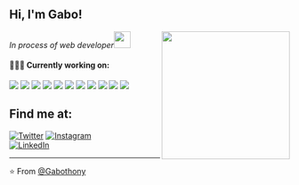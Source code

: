 <h2> Hi, I'm Gabo!</h2>
<img align='right' src="https://i.ibb.co/MpL3DHL/shoto.png" width="230">
<p><em>In process of web developer<img src="https://media.giphy.com/media/WUlplcMpOCEmTGBtBW/giphy.gif" width="30"> 
</em></p>
 
#### 👨🏻‍💻 Currently working on:

<a src="https://www.w3schools.com/html/"><img src="https://img.icons8.com/color/48/000000/html-5.png"/></a>
<a src="https://www.w3schools.com/css/"><img src="https://img.icons8.com/color/48/000000/css3.png"/></a>
<a src="https://www.javascript.com/"><img src="https://img.icons8.com/color/48/000000/javascript.png"/></a>
<img src="https://img.icons8.com/color/48/000000/angularjs.png"/>
<a src="https://nodejs.org/"><img src="https://img.icons8.com/color/48/000000/nodejs.png"/></a>
<img src="https://img.icons8.com/color/48/000000/java-coffee-cup-logo--v1.png"/>
<img src="https://img.icons8.com/color/48/000000/mysql-logo.png"/>
<a src="https://www.npmjs.com/"><img src="https://img.icons8.com/color/48/000000/npm.png"/></a>
<img src="https://img.icons8.com/color/48/000000/visual-studio-code-2019.png"/>
<img src="https://img.icons8.com/color/48/000000/spring-logo.png"/>
<a src="https://github.com/"><img src="https://img.icons8.com/color/48/000000/github--v1.png"/></a>

## Find me at:

[![Twitter](https://img.shields.io/badge/Twitter-@GabrielReyes-1DA1F2?style=for-the-badge&logo=twitter&logoColor=white&labelColor=101010)](https://twitter.com/Gabriel43032972)
[![Instagram](https://img.shields.io/badge/Instagram-@gabothony-E4405F?style=for-the-badge&logo=instagram&logoColor=white&labelColor=101010)](https://instagram.com/gabothony)
</br>
[![LinkedIn](https://img.shields.io/badge/LinkedIn-GabrielReyes-0077B5?style=for-the-badge&logo=linkedin&logoColor=white&labelColor=101010)](https://www.linkedin.com/in/gabriel-reyes-4a8410154/)


<!--<img src="https://media.giphy.com/media/LnQjpWaON8nhr21vNW/giphy.gif" width="60"> <em><b>I love connecting with different people</b> so if you want to say <b>hi, I'll be happy to meet you more!</b> :)</em>-->

---

⭐️ From [@Gabothony](https://github.com/thonygabo)

<!---
thonygabo/thonygabo is a ✨ special ✨ repository because its `README.md` (this file) appears on your GitHub profile.
You can click the Preview link to take a look at your changes.
--->
